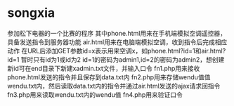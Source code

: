 # songxia
参加松下电器的一个比赛的程序
其中phone.html用来在手机端模拟空调遥控器，具备发送指令到服务器功能
air.html用来在电脑端模拟空调，收到指令后完成相应动作
在URL后添加GET参数id=x表示用来空调x，如phone.html?id=1和air.html?id=1 暂时只有id为1或id为2
id=1的密码为admin1,id=2的密码为admin2，想创建新id可在end目录下新建xadmin.txt文件，并输入口令
fn1.php用来接收phone.html发送的指令并且保存到data.txt内
fn2.php用来存储wendu值值wendu.txt内，然后读取data.txt内的指令并通过air.html发送的ajax请求回指令
fn3.php用来读取wendu.txt内的wendu值
fn4.php用来验证口令
